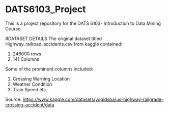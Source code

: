 # DATS6103_Project
This is a project repository for the DATS 6103- Introduction to Data Mining Course.


#DATASET DETAILS
The original dataset titled Highway_railroad_accidents.csv from kaggle contained:
1) 246000 rows
2) 141 Columns

Some of the prominent columns included:
1) Crossing Warning Location
2) Weather Condition
3) Train Speed etc.




Source:
https://www.kaggle.com/datasets/yogidsba/us-highway-railgrade-crossing-accident/data
